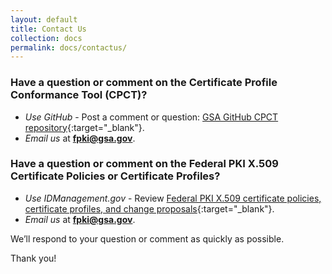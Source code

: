```yaml
---
layout: default
title: Contact Us
collection: docs
permalink: docs/contactus/
---
```


### Have a question or comment on the Certificate Profile Conformance Tool (CPCT)?

* _Use GitHub_ - Post a comment or question: [GSA GitHub CPCT repository](https://github.com/GSA/fpkilint/){:target="_blank"}.
* _Email us_ at **fpki@gsa.gov**.

### Have a question or comment on the Federal PKI X.509 Certificate Policies or Certificate Profiles? 

* _Use IDManagement.gov_ - Review [Federal PKI X.509 certificate policies, certificate profiles, and change proposals](https://www.idmanagement.gov/fpki/){:target="_blank"}.
* _Email us_ at **fpki@gsa.gov**.  

We’ll respond to your question or comment as quickly as possible.

Thank you!
